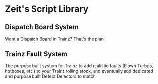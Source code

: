 # Zeit's Script Library

## Dispatch Board System

Want a Dispatch Board in Trainz? That's the plan

## Trainz Fault System

The purpose built system for Trainz to add realistic faults (Blown Turbos, hotboxes, etc.) to your Trainz rolling stock, and eventually add dedicated and purpose built Defect Detectors to match
